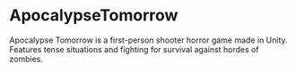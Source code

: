 # ApocalypseTomorrow
Apocalypse Tomorrow is a first-person shooter horror game made in Unity. Features tense situations and fighting for survival against hordes of zombies.
